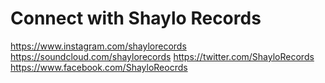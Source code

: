 # Connect with Shaylo Records
https://www.instagram.com/shaylorecords
https://soundcloud.com/shaylorecords
https://twitter.com/ShayloRecords
https://www.facebook.com/ShayloReocrds
